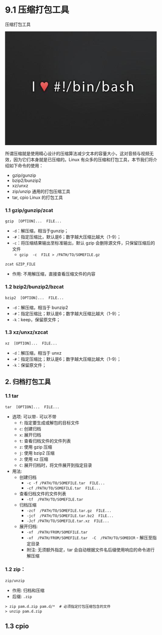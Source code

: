 # 9.1 压缩打包工具


压缩打包工具

![linux-mt](/images/linux_mt/linux_mt.jpg)
<!-- more -->

所谓压缩就是使用精心设计的压缩算法减少文本的容量大小，这对音频与视频无效，因为它们本身就是已压缩的。Linux 有众多的压缩和打包工具，本节我们将介绍如下命令的使用：
- gzip/gunzip
- bzip2/bunzip2
- xz/unxz
- zip/unzip 通用的打包压缩工具
- tar, cpio Linux 的打包工具

### 1.1 gzip/gunzip/zcat
`gzip  [OPTION]...  FILE...`
- `-d`：解压缩，相当于gunzip；
- `-#`：指定压缩比，默认是6；数字越大压缩比越大（1-9）；
- `-c`：将压缩结果输出至标准输出，默认 gzip 会删除源文件，只保留压缩后的文件
    - `gzip  -c  FILE > /PATH/TO/SOMEFILE.gz`

`zcat GZIP_FILE`
- 作用: 不用解压缩，直接查看压缩文件的内容

### 1.2 bzip2/bunzip2/bzcat
`bzip2  [OPTION]...  FILE...`
- `-d`：解压缩，相当于 bunzip2
- `-#`：指定压缩比；默认是6；数字越大压缩比越大（1-9）；
- `-k`：keep，保留原文件；

### 1.3 xz/unxz/xzcat
`xz  [OPTION]...  FILE...`
- `-d`：解压缩，相当于 unxz
- `-#`：指定压缩比；默认是6；数字越大压缩比越大（1-9）；
- `-k`：保留原文件；

## 2. 归档打包工具
### 1.1 tar
`tar  [OPTION]...  FILE...`
- 选项: 可以带`-` 可以不带
	- `f`: 指定要生成或解包的目标文件
	- `c`: 创建归档
	- `x`: 展开归档
	- `t`: 查看归档文件的文件列表
	- `z`: 使用 gzip 压缩
	- `j`: 使用 bzip2 压缩
	- `J`: 使用 xz 压缩
	- `C`: 展开归档时，将文件展开到指定目录
- 用法:
	- 创建归档
		- `-c -f /PATH/TO/SOMEFILE.tar  FILE...`
		- `-cf /PATH/TO/SOMEFILE.tar  FILE...`
	- 查看归档文件的文件列表
		- `-tf  /PATH/TO/SOMEFILE.tar`
	- 归档压缩
		- `-zcf  /PATH/TO/SOMEFILE.tar.gz  FILE...`
		- `-jcf  /PATH/TO/SOMEFILE.tar.bz2  FILE...`
		- `-Jcf /PATH/TO/SOMEFILE.tar.xz  FILE...`
	- 展开归档:
		- `-xf  /PATH/FROM/SOMEFILE.tar`
		- `-xf  /PATH/FROM/SOMEFILE.tar  -C  /PATH/TO/SOMEDIR` - 解压至指定目录
		- 附注: 无须额外指定，tar 会自动根据文件名后缀使用响应的命令进行解压缩

### 1.2 zip：
`zip/unzip`
- 作用: 归档和压缩
- 后缀: `.zip`

```
> zip pam.d.zip pam.d/*  # 必须指定打包压缩包含的文件
> unzip pam.d.zip
```

## 1.3 cpio


